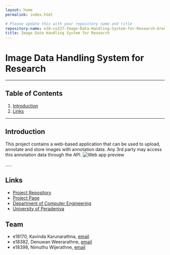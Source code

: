 ```yaml
---
layout: home
permalink: index.html

# Please update this with your repository name and title
repository-name: e18-co227-Image-Data-Handling-System-for-Research-Group-A
title: Image Data Handling System for Research
---
```


# Image Data Handling System for Research

---

<!--- This is a sample image, to show how to add images to your page. To learn more options, please refer [this](https://projects.ce.pdn.ac.lk/docs/faq/how-to-add-an-image/)

![Sample Image](./images/sample.png) --->

## Table of Contents
1. [Introduction](#introduction)
2. [Links](#links)

---

## Introduction

 This project contains a web-based application that can be used to upload, annotate and store images with annotation data. Any 3rd party may access this annotation data through the API.
![Web app preview](https://user-images.githubusercontent.com/73521459/172683464-d926ff2f-a13c-48bf-adc1-687a432e5c1f.png)


.....

## Links

- [Project Repository](https://github.com/cepdnaclk/e18-co227-Image-Data-Handling-System-for-Research-Group-A)
- [Project Page](https://cepdnaclk.github.io/e18-co227-Image-Data-Handling-System-for-Research-Group-A)
- [Department of Computer Engineering](http://www.ce.pdn.ac.lk/)
- [University of Peradeniya](https://eng.pdn.ac.lk/)

## Team
-  e18170, Kavinda Karunarathna, [email](mailto:e18170@eng.pdn.ac.lk)
-  e18382, Denuwan Weerarathne, [email](mailto:e18382@eng.pdn.ac.lk)
-  e18398, Nimuthu Wijerathne, [email](mailto:e18398@eng.pdn.ac.lk)



<!---[//]: # (Please refer this to learn more about Markdown syntax)
[//]: # (https://github.com/adam-p/markdown-here/wiki/Markdown-Cheatsheet) --->
